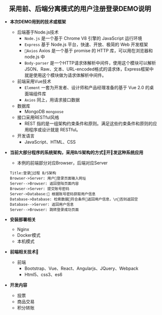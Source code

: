 ## <center>采用前、后端分离模式的用户注册登录DEMO说明</center>


- **本次DEMO用到的技术或框架**    

    - 后端基于Node.js技术 
        - `Node.js` 是一个基于 Chrome V8 引擎的 JavaScript 运行环境 
        - `Express` 基于 Node.js 平台，快速、开放、极简的 Web 开发框架 
        - `Axios` Axios 是一个基于 promise 的 HTTP 库，可以用在浏览器和 node.js 中
        - `Body-parser` 是一个HTTP请求体解析中间件，使用这个模块可以解析JSON、Raw、文本、URL-encoded格式的请求体，Express框架中就是使用这个模块做为请求体解析中间件。
    - 前端采用Vue技术
        - `Element` 一套为开发者、设计师和产品经理准备的基于 Vue 2.0 的桌面端组件库
        - `Axios` 同上，用请求接口数据
    - 数据库
        - MongoDB `mongoose` 
    - 接口采用RESTful风格
        - REST 指的是一组架构约束条件和原则。满足这些约束条件和原则的应用程序或设计就是 RESTful。
    - 开发语言
        - JavaScript、HTML、CSS
&nbsp;

-  **当前大部分程序的系统架构，采用B/S架构的方式开发这种系统应用**
    - 本例的前端部分对应Browser，后端对应Server
    ```sequence
    Title:登录过程 B/S架构
    Browser->Server: 用户登录页面输入网址
    Server-->Browser: 返回登陆页面内容
    Browser->Server: 提交账号密码
    Server->Database: 根据账号密码获取用户信息
    Database->Database: 检索数据符合条件返回用户信息，\n否则返回空
    Database-->Server: 返回用户信息
    Server-->Browser: 跳转登录成功页面
    ```

- **安装部署相关**
    - Nginx
    - Docker模式
    - 本机模式 
&nbsp;
- **前端相关技术**
    - 前端
        - Bootstrap、Vue、React、Angularjs、JQuery、Webpack
        - Html5、css3、es6
&nbsp;
- **开发内容**
    - 投票
    - 商品交易
    - 积分转账
